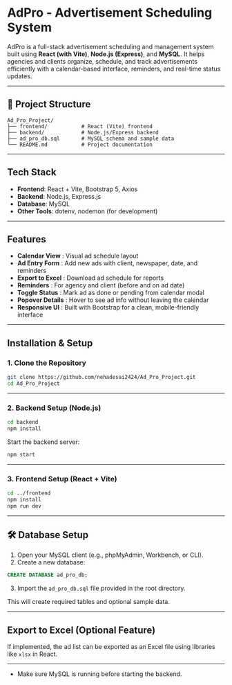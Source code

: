 # AdPro - Advertisement Scheduling System

AdPro is a full-stack advertisement scheduling and management system built using **React (with Vite)**, **Node.js (Express)**, and **MySQL**. It helps agencies and clients organize, schedule, and track advertisements efficiently with a calendar-based interface, reminders, and real-time status updates.

---

## 📁 Project Structure

```
Ad_Pro_Project/
├── frontend/           # React (Vite) frontend
├── backend/            # Node.js/Express backend
├── ad_pro_db.sql       # MySQL schema and sample data
└── README.md           # Project documentation

```
---

## Tech Stack

- **Frontend**: React + Vite, Bootstrap 5, Axios
- **Backend**: Node.js, Express.js
- **Database**: MySQL
- **Other Tools**: dotenv, nodemon (for development)

---

## Features

-  **Calendar View** : Visual ad schedule layout
-  **Ad Entry Form** : Add new ads with client, newspaper, date, and reminders
-  **Export to Excel** : Download ad schedule for reports
-  **Reminders** : For agency and client (before and on ad date)
-  **Toggle Status** : Mark ad as done or pending from calendar modal
-  **Popover Details** : Hover to see ad info without leaving the calendar
-  **Responsive UI** : Built with Bootstrap for a clean, mobile-friendly interface

---

## Installation & Setup

### 1. Clone the Repository

```bash
git clone https://github.com/nehadesai2424/Ad_Pro_Project.git
cd Ad_Pro_Project
```

---

### 2. Backend Setup (Node.js)

```bash
cd backend
npm install
```

Start the backend server:

```bash
npm start
```

---

### 3. Frontend Setup (React + Vite)

```bash
cd ../frontend
npm install
npm run dev
```

---

## 🛠️ Database Setup

1. Open your MySQL client (e.g., phpMyAdmin, Workbench, or CLI).
2. Create a new database:

```sql
CREATE DATABASE ad_pro_db;
```

3. Import the `ad_pro_db.sql` file provided in the root directory.

This will create required tables and optional sample data.

---

## Export to Excel (Optional Feature)

If implemented, the ad list can be exported as an Excel file using libraries like `xlsx` in React.

---

- Make sure MySQL is running before starting the backend.

